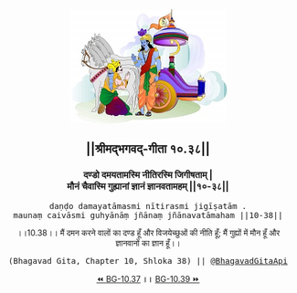 <center><img src="../../asset/BG.png" alt="#API #bhagavadgitaapi #slok #nodejs #js #api #gitaapi #krishna #hinduism #vedic #ISKCON #shreemadbhagavadgita #technology"/>
<h2>||श्रीमद्‍भगवद्‍-गीता १०.३८||</h2>
<h3>दण्डो दमयतामस्मि नीतिरस्मि जिगीषताम् |<br/>मौनं चैवास्मि गुह्यानां ज्ञानं ज्ञानवतामहम् ||१०-३८||</h3>
<pre>daṇḍo damayatāmasmi nītirasmi jigīṣatām .<br/>maunaṃ caivāsmi guhyānāṃ jñānaṃ jñānavatāmaham ||10-38||</pre>
<p>।।10.38।। मैं दमन करने वालों का दण्ड हूँ और विजयेच्छुओं की नीति हूँ; मैं गुह्यों में मौन हूँ और ज्ञानवानों का ज्ञान हूँ।।</p>
<pre>(Bhagavad Gita, Chapter 10, Shloka 38) || <a href="https://twitter.com/bhagavadgitaapi">@BhagavadGitaApi</a></pre><a href="../../10/37">⏪  BG-10.37</a><b>        ।।        </b><a href="../../10/39">BG-10.39  ⏩</a></center></center>